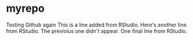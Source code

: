 # myrepo
Testing Github again
This is a line added from RStudio.
Here's another line from RStudio. The previoius one didn't appear. 
One final line from RStudio. 